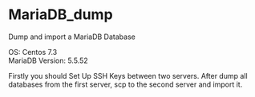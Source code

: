 # MariaDB_dump
Dump and import a MariaDB Database

OS: Centos 7.3 <br>
MariaDB Version: 5.5.52

Firstly you should Set Up SSH Keys between two servers.
After dump all databases from the first server, scp to the second server and import it.
